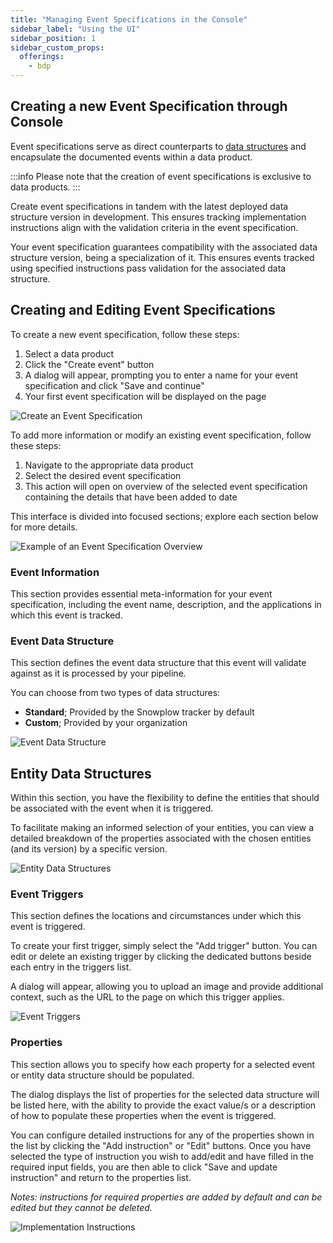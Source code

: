 ```yaml
---
title: "Managing Event Specifications in the Console"
sidebar_label: "Using the UI"
sidebar_position: 1
sidebar_custom_props:
  offerings:
    - bdp
---
```


## Creating a new Event Specification through Console

Event specifications serve as direct counterparts to [data structures](/docs/data-product-studio/data-structures/manage/ui/index.md) and encapsulate the documented events within a data product.

:::info
Please note that the creation of event specifications is exclusive to data products.
:::

Create event specifications in tandem with the latest deployed data structure version in development. This ensures tracking implementation instructions align with the validation criteria in the event specification.

Your event specification guarantees compatibility with the associated data structure version, being a specialization of it. This ensures events tracked using specified instructions pass validation for the associated data structure.

## Creating and Editing Event Specifications

To create a new event specification, follow these steps:

1. Select a data product
2. Click the "Create event" button
3. A dialog will appear, prompting you to enter a name for your event specification and click "Save and continue"
4. Your first event specification will be displayed on the page

![Create an Event Specification](images/create-event-specification.png)

To add more information or modify an existing event specification, follow these steps:

1. Navigate to the appropriate data product
2. Select the desired event specification
3. This action will open on overview of the selected event specification containing the details that have been added to date

This interface is divided into focused sections; explore each section below for more details.

![Example of an Event Specification Overview](images/event-specification-overview.png)

### Event Information

This section provides essential meta-information for your event specification, including the event name, description, and the applications in which this event is tracked.

### Event Data Structure

This section defines the event data structure that this event will validate against as it is processed by your pipeline.

You can choose from two types of data structures:

- **Standard**; Provided by the Snowplow tracker by default
- **Custom**; Provided by your organization

![Event Data Structure](images/event-data-structure.png)

## Entity Data Structures

Within this section, you have the flexibility to define the entities that should be associated with the event when it is triggered.

To facilitate making an informed selection of your entities, you can view a detailed breakdown of the properties associated with the chosen entities (and its version) by a specific version.

![Entity Data Structures](images/entity-data-structures.png)

### Event Triggers

This section defines the locations and circumstances under which this event is triggered.

To create your first trigger, simply select the "Add trigger" button. You can edit or delete an existing trigger by clicking the dedicated buttons beside each entry in the triggers list.

A dialog will appear, allowing you to upload an image and provide additional context, such as the URL to the page on which this trigger applies.

![Event Triggers](images/event-triggers.png)

### Properties

This section allows you to specify how each property for a selected event or entity data structure should be populated.

The dialog displays the list of properties for the selected data structure will be listed here, with the ability to provide the exact value/s or a description of how to populate these properties when the event is triggered.

You can configure detailed instructions for any of the properties shown in the list by clicking the "Add instruction" or "Edit" buttons. Once you have selected the type of instruction you wish to add/edit and have filled in the required input fields, you are then able to click "Save and update instruction" and return to the properties list.

*Notes: instructions for required properties are added by default and can be edited but they cannot be deleted.*

![Implementation Instructions](images/implementation-instructions.png)